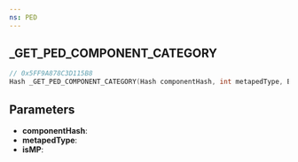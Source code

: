 ```yaml
---
ns: PED
---
```

## _GET_PED_COMPONENT_CATEGORY

```c
// 0x5FF9A878C3D115B8
Hash _GET_PED_COMPONENT_CATEGORY(Hash componentHash, int metapedType, BOOL isMP);
```

## Parameters
* **componentHash**:
* **metapedType**:
* **isMP**:
